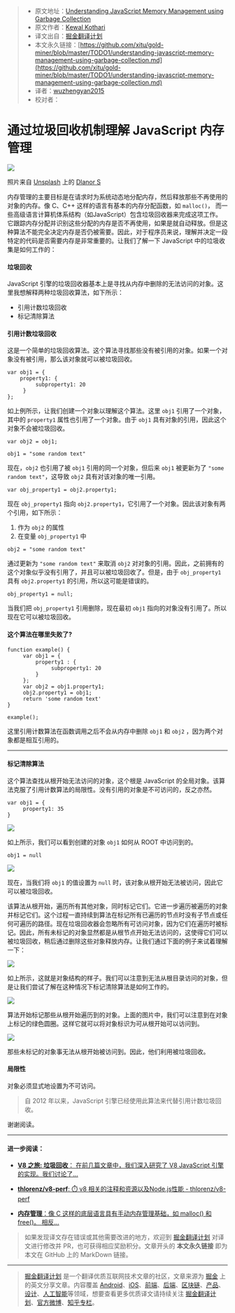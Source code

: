 > * 原文地址：[Understanding JavaScript Memory Management using Garbage Collection](https://medium.com/front-end-weekly/understanding-javascript-memory-management-using-garbage-collection-35ed4954a67f)
> * 原文作者：[Kewal Kothari](https://medium.com/@kewal.kothari)
> * 译文出自：[掘金翻译计划](https://github.com/xitu/gold-miner)
> * 本文永久链接：[https://github.com/xitu/gold-miner/blob/master/TODO1/understanding-javascript-memory-management-using-garbage-collection.md](https://github.com/xitu/gold-miner/blob/master/TODO1/understanding-javascript-memory-management-using-garbage-collection.md)
> * 译者：[wuzhengyan2015](https://github.com/wuzhengyan2015)
> * 校对者：

# 通过垃圾回收机制理解 JavaScript 内存管理

![](https://cdn-images-1.medium.com/max/800/0*US4yPDoZAq8_44_H)

照片来自 [Unsplash](https://unsplash.com/?utm_source=medium&utm_medium=referral) 上的 [Dlanor S](https://unsplash.com/@dlanor_s?utm_source=medium&utm_medium=referral)

内存管理的主要目标是在请求时为系统动态地分配内存，然后释放那些不再使用的对象的内存。像 C、C++ 这样的语言有基本的内存分配函数，如 ``malloc()``， 而一些高级语言计算机体系结构（如JavaScript）包含垃圾回收器来完成这项工作。它跟踪内存分配并识别这些分配的内存是否不再使用，如果是就自动释放。但是这种算法不能完全决定内存是否仍被需要。因此，对于程序员来说，理解并决定一段特定的代码是否需要内存是非常重要的。让我们了解一下 JavaScript 中的垃圾收集是如何工作的：

#### 垃圾回收

JavaScript 引擎的垃圾回收器基本上是寻找从内存中删除的无法访问的对象。这里我想解释两种垃圾回收算法，如下所示：

*   引用计数垃圾回收
*   标记清除算法

#### 引用计数垃圾回收

这是一个简单的垃圾回收算法。这个算法寻找那些没有被引用的对象。如果一个对象没有被引用，那么该对象就可以被垃圾回收。

```
var obj1 = {
    property1: {
         subproperty1: 20
     }
};
```

如上例所示，让我们创建一个对象以理解这个算法。这里 `obj1` 引用了一个对象，其中的 `property1` 属性也引用了一个对象。由于 `obj1` 具有对象的引用，因此这个对象不会被垃圾回收。

```
var obj2 = obj1;

obj1 = "some random text"
```

现在，`obj2` 也引用了被 `obj1` 引用的同一个对象，但后来 `obj1` 被更新为了 `"some random text"`，这导致 `obj2` 具有对该对象的唯一引用。

```
var obj_property1 = obj2.property1;
```

现在 `obj_property1` 指向 `obj2.property1`，它引用了一个对象。因此该对象有两个引用，如下所示：

1.  作为 `obj2` 的属性
2.  在变量 `obj_property1` 中

```
obj2 = "some random text"
```

通过更新为 `"some random text"` 来取消 `obj2` 对对象的引用。因此，之前拥有的这个对象似乎没有引用了，并且可以被垃圾回收了。但是，由于 `obj_property1` 具有 `obj2.property1` 的引用，所以这可能是错误的。

```
obj_property1 = null;
```

当我们把 `obj_property1` 引用删除，现在最初 `obj1` 指向的对象没有引用了。所以现在它可以被垃圾回收。

#### 这个算法在哪里失败了?

```
function example() {
     var obj1 = {
         property1 : {
              subproperty1: 20
         }
     };
     var obj2 = obj1.property1;
     obj2.property1 = obj1;
     return 'some random text'
}

example();
```

这里引用计数算法在函数调用之后不会从内存中删除 `obj1` 和 `obj2` ，因为两个对象都是相互引用的。

* * *

#### 标记清除算法

这个算法查找从根开始无法访问的对象，这个根是 JavaScript 的全局对象。该算法克服了引用计数算法的局限性。没有引用的对象是不可访问的，反之亦然。

```
var obj1 = {
     property1: 35
}
```

![](https://cdn-images-1.medium.com/max/800/1*d-1V74jWR6gqkBxHhlom4A.png)

如上所示，我们可以看到创建的对象 `obj1` 如何从 ROOT 中访问到的。

```
obj1 = null
```

![](https://cdn-images-1.medium.com/max/800/1*Qc2ts7uiKU69rxLF5mYWcw.png)

现在，当我们将 `obj1` 的值设置为 `null` 时，该对象从根开始无法被访问，因此它可以被垃圾回收。

该算法从根开始，遍历所有其他对象，同时标记它们。它进一步遍历被遍历的对象并标记它们。这个过程一直持续到算法在标记所有已遍历的节点时没有子节点或任何可遍历的路径。现在垃圾回收器会忽略所有可访问对象，因为它们在遍历时被标记。因此，所有未标记的对象显然都是从根节点开始无法访问的，这使得它们可以被垃圾回收，稍后通过删除这些对象释放内存。让我们通过下面的例子来试着理解一下：

![](https://cdn-images-1.medium.com/max/800/1*xndeuwtgCays2lrx2OKoMQ.png)

如上所示，这就是对象结构的样子。我们可以注意到无法从根目录访问的对象，但是让我们尝试了解在这种情况下标记清除算法是如何工作的。

![](https://cdn-images-1.medium.com/max/800/1*TRr31SbiGWjPHnOwC1oB3w.png)

算法开始标记那些从根开始遍历到的对象。上面的图片中，我们可以注意到在对象上标记的绿色圆圈。这样它就可以将对象标识为可从根开始可以访问到。

![](https://cdn-images-1.medium.com/max/800/1*oRCgCwBeCTfS457p43_hPg.png)

那些未标记的对象事无法从根开始被访问到。因此，他们利用被垃圾回收。

#### 局限性

对象必须显式地设置为不可访问。

> 自 2012 年以来，JavaScript 引擎已经使用此算法来代替引用计数垃圾回收。

谢谢阅读。

* * *

#### 进一步阅读：

- [**V8 之旅: 垃圾回收**： 在前几篇文章中，我们深入研究了 V8 JavaScript 引擎的实现。我们讨论了...](http://jayconrod.com/posts/55/a-tour-of-v8-garbage-collection "http://jayconrod.com/posts/55/a-tour-of-v8-garbage-collection")

- [**thlorenz/v8-perf**: ⏱️ v8 相关的注释和资源以及Node.js性能 - thlorenz/v8-perf](https://github.com/thlorenz/v8-perf/blob/master/gc.md "https://github.com/thlorenz/v8-perf/blob/master/gc.md")

- [**内存管理**：像 C 这样的底层语言具有手动内存管理基础，如 malloc() 和 free()。 相反...](https://developer.mozilla.org/en-US/docs/Web/JavaScript/Memory_Management "https://developer.mozilla.org/en-US/docs/Web/JavaScript/Memory_Management")

> 如果发现译文存在错误或其他需要改进的地方，欢迎到 [掘金翻译计划](https://github.com/xitu/gold-miner) 对译文进行修改并 PR，也可获得相应奖励积分。文章开头的 **本文永久链接** 即为本文在 GitHub 上的 MarkDown 链接。


---

> [掘金翻译计划](https://github.com/xitu/gold-miner) 是一个翻译优质互联网技术文章的社区，文章来源为 [掘金](https://juejin.im) 上的英文分享文章。内容覆盖 [Android](https://github.com/xitu/gold-miner#android)、[iOS](https://github.com/xitu/gold-miner#ios)、[前端](https://github.com/xitu/gold-miner#前端)、[后端](https://github.com/xitu/gold-miner#后端)、[区块链](https://github.com/xitu/gold-miner#区块链)、[产品](https://github.com/xitu/gold-miner#产品)、[设计](https://github.com/xitu/gold-miner#设计)、[人工智能](https://github.com/xitu/gold-miner#人工智能)等领域，想要查看更多优质译文请持续关注 [掘金翻译计划](https://github.com/xitu/gold-miner)、[官方微博](http://weibo.com/juejinfanyi)、[知乎专栏](https://zhuanlan.zhihu.com/juejinfanyi)。
